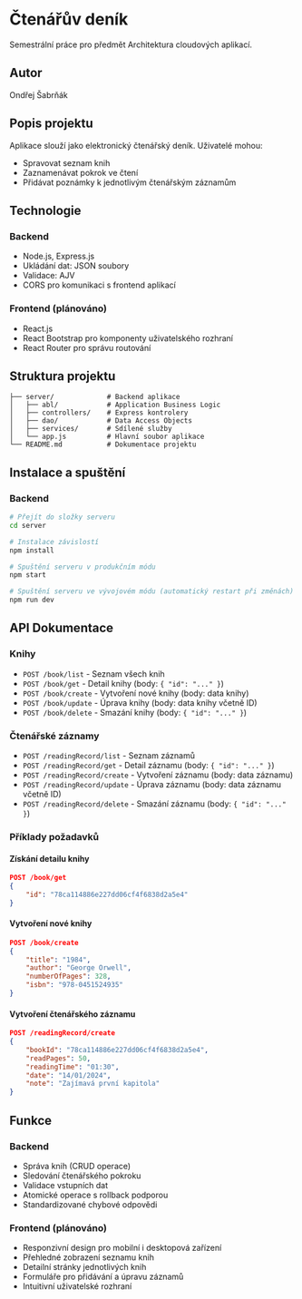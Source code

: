 # Čtenářův deník

Semestrální práce pro předmět Architektura cloudových aplikací.

## Autor

Ondřej Šabrňák

## Popis projektu

Aplikace slouží jako elektronický čtenářský deník. Uživatelé mohou:

- Spravovat seznam knih
- Zaznamenávat pokrok ve čtení
- Přidávat poznámky k jednotlivým čtenářským záznamům

## Technologie

### Backend

- Node.js, Express.js
- Ukládání dat: JSON soubory
- Validace: AJV
- CORS pro komunikaci s frontend aplikací

### Frontend (plánováno)

- React.js
- React Bootstrap pro komponenty uživatelského rozhraní
- React Router pro správu routování

## Struktura projektu

```
├── server/             # Backend aplikace
│   ├── abl/            # Application Business Logic
│   ├── controllers/    # Express kontrolery
│   ├── dao/            # Data Access Objects
│   ├── services/       # Sdílené služby
│   └── app.js          # Hlavní soubor aplikace
└── README.md           # Dokumentace projektu
```

## Instalace a spuštění

### Backend

```bash
# Přejít do složky serveru
cd server

# Instalace závislostí
npm install

# Spuštění serveru v produkčním módu
npm start

# Spuštění serveru ve vývojovém módu (automatický restart při změnách)
npm run dev
```

## API Dokumentace

### Knihy

- `POST /book/list` - Seznam všech knih
- `POST /book/get` - Detail knihy (body: `{ "id": "..." }`)
- `POST /book/create` - Vytvoření nové knihy (body: data knihy)
- `POST /book/update` - Úprava knihy (body: data knihy včetně ID)
- `POST /book/delete` - Smazání knihy (body: `{ "id": "..." }`)

### Čtenářské záznamy

- `POST /readingRecord/list` - Seznam záznamů
- `POST /readingRecord/get` - Detail záznamu (body: `{ "id": "..." }`)
- `POST /readingRecord/create` - Vytvoření záznamu (body: data záznamu)
- `POST /readingRecord/update` - Úprava záznamu (body: data záznamu včetně ID)
- `POST /readingRecord/delete` - Smazání záznamu (body: `{ "id": "..." }`)

### Příklady požadavků

#### Získání detailu knihy

```json
POST /book/get
{
    "id": "78ca114886e227dd06cf4f6838d2a5e4"
}
```

#### Vytvoření nové knihy

```json
POST /book/create
{
    "title": "1984",
    "author": "George Orwell",
    "numberOfPages": 328,
    "isbn": "978-0451524935"
}
```

#### Vytvoření čtenářského záznamu

```json
POST /readingRecord/create
{
    "bookId": "78ca114886e227dd06cf4f6838d2a5e4",
    "readPages": 50,
    "readingTime": "01:30",
    "date": "14/01/2024",
    "note": "Zajímavá první kapitola"
}
```

## Funkce

### Backend

- Správa knih (CRUD operace)
- Sledování čtenářského pokroku
- Validace vstupních dat
- Atomické operace s rollback podporou
- Standardizované chybové odpovědi

### Frontend (plánováno)

- Responzivní design pro mobilní i desktopová zařízení
- Přehledné zobrazení seznamu knih
- Detailní stránky jednotlivých knih
- Formuláře pro přidávání a úpravu záznamů
- Intuitivní uživatelské rozhraní
